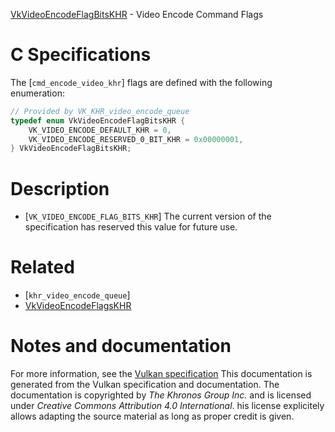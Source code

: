[VkVideoEncodeFlagBitsKHR](https://www.khronos.org/registry/vulkan/specs/1.3-extensions/man/html/VkVideoEncodeFlagBitsKHR.html) - Video Encode Command Flags

# C Specifications
The [`cmd_encode_video_khr`] flags are defined with the following
enumeration:
```c
// Provided by VK_KHR_video_encode_queue
typedef enum VkVideoEncodeFlagBitsKHR {
    VK_VIDEO_ENCODE_DEFAULT_KHR = 0,
    VK_VIDEO_ENCODE_RESERVED_0_BIT_KHR = 0x00000001,
} VkVideoEncodeFlagBitsKHR;
```

# Description
- [`VK_VIDEO_ENCODE_FLAG_BITS_KHR`] The current version of the specification has reserved this value for future use.

# Related
- [`khr_video_encode_queue`]
- [VkVideoEncodeFlagsKHR]()

# Notes and documentation
For more information, see the [Vulkan specification](https://www.khronos.org/registry/vulkan/specs/1.3-extensions/html/vkspec.html)
This documentation is generated from the Vulkan specification and documentation.
The documentation is copyrighted by *The Khronos Group Inc.* and is licensed under *Creative Commons Attribution 4.0 International*.
his license explicitely allows adapting the source material as long as proper credit is given.
        
